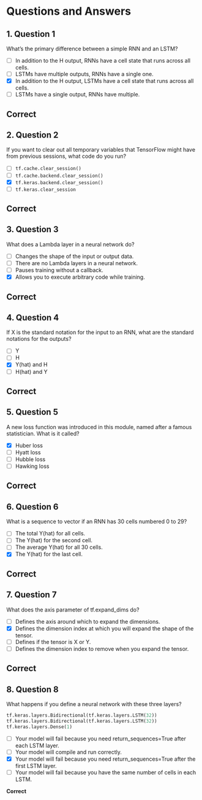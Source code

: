# Questions and Answers

## 1. Question 1
What’s the primary difference between a simple RNN and an LSTM?

- [ ] In addition to the H output, RNNs have a cell state that runs across all cells.
- [ ] LSTMs have multiple outputs, RNNs have a single one.
- [x] In addition to the H output, LSTMs have a cell state that runs across all cells.
- [ ] LSTMs have a single output, RNNs have multiple.

**Correct**  
---

## 2. Question 2
If you want to clear out all temporary variables that TensorFlow might have from previous sessions, what code do you run?

- [ ] `tf.cache.clear_session()`
- [ ] `tf.cache.backend.clear_session()`
- [x] `tf.keras.backend.clear_session()`
- [ ] `tf.keras.clear_session`

**Correct**  
---

## 3. Question 3
What does a Lambda layer in a neural network do?

- [ ] Changes the shape of the input or output data.
- [ ] There are no Lambda layers in a neural network.
- [ ] Pauses training without a callback.
- [x] Allows you to execute arbitrary code while training.

**Correct**  
---

## 4. Question 4
If X is the standard notation for the input to an RNN, what are the standard notations for the outputs?

- [ ] Y
- [ ] H
- [x] Y(hat) and H
- [ ] H(hat) and Y

**Correct**  
---

## 5. Question 5
A new loss function was introduced in this module, named after a famous statistician. What is it called?

- [x] Huber loss
- [ ] Hyatt loss
- [ ] Hubble loss
- [ ] Hawking loss

**Correct**  
---

## 6. Question 6
What is a sequence to vector if an RNN has 30 cells numbered 0 to 29?

- [ ] The total Y(hat) for all cells.
- [ ] The Y(hat) for the second cell.
- [ ] The average Y(hat) for all 30 cells.
- [x] The Y(hat) for the last cell.

**Correct**  
---

## 7. Question 7
What does the axis parameter of tf.expand_dims do?

- [ ] Defines the axis around which to expand the dimensions.
- [x] Defines the dimension index at which you will expand the shape of the tensor.
- [ ] Defines if the tensor is X or Y.
- [ ] Defines the dimension index to remove when you expand the tensor.

**Correct**  
---

## 8. Question 8
What happens if you define a neural network with these three layers?

```python
tf.keras.layers.Bidirectional(tf.keras.layers.LSTM(32))
tf.keras.layers.Bidirectional(tf.keras.layers.LSTM(32))
tf.keras.layers.Dense(1)
```

- [ ] Your model will fail because you need return_sequences=True after each LSTM layer.
- [ ] Your model will compile and run correctly.
- [x] Your model will fail because you need return_sequences=True after the first LSTM layer.
- [ ] Your model will fail because you have the same number of cells in each LSTM.

**Correct**  
